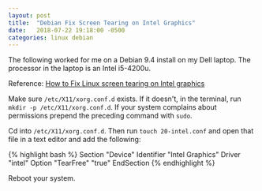 ```yaml
---
layout: post
title:  "Debian Fix Screen Tearing on Intel Graphics"
date:   2018-07-22 19:18:00 -0500
categories: linux debian
---
```

The following worked for me on a Debian 9.4 install on my Dell laptop. The processor in the laptop is an Intel i5-4200u. 

Reference: [How to Fix Linux screen tearing on Intel graphics][how-to-fix-linux-screen-tearing-on-intel-graphics]

[how-to-fix-linux-screen-tearing-on-intel-graphics]: https://www.pcsuggest.com/fix-linux-screen-tearing/

Make sure `/etc/X11/xorg.conf.d` exists. If it doesn't, in the terminal, run `mkdir -p /etc/X11/xorg.conf.d`. If your system complains about permissions prepend the preceding command with `sudo`.

Cd into `/etc/X11/xorg.conf.d`. Then run `touch 20-intel.conf` and open that file in a text editor and add the following:

{% highlight bash %}
Section "Device"
  Identifier "Intel Graphics"
  Driver "intel"
  Option "TearFree" "true"
EndSection
{% endhighlight %}

Reboot your system.

